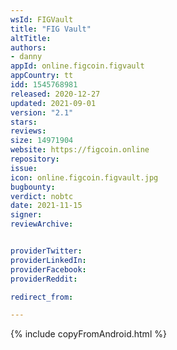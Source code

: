 ```yaml
---
wsId: FIGVault
title: "FIG Vault"
altTitle: 
authors:
- danny
appId: online.figcoin.figvault
appCountry: tt
idd: 1545768981
released: 2020-12-27
updated: 2021-09-01
version: "2.1"
stars: 
reviews: 
size: 14971904
website: https://figcoin.online
repository: 
issue: 
icon: online.figcoin.figvault.jpg
bugbounty: 
verdict: nobtc
date: 2021-11-15
signer: 
reviewArchive:


providerTwitter: 
providerLinkedIn: 
providerFacebook: 
providerReddit: 

redirect_from:

---
```

{% include copyFromAndroid.html %}
